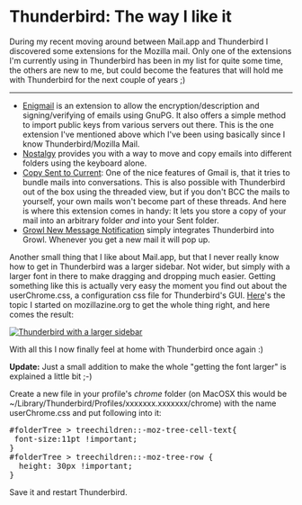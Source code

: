 # Thunderbird: The way I like it

During my recent moving around between Mail.app and Thunderbird I discovered some extensions for the Mozilla mail. Only one of the extensions I'm currently using in Thunderbird has been in my list for quite some time, the others are new to me, but could become the features that will hold me with Thunderbird for the next couple of years ;)



-------------------------------



* [Enigmail](https://addons.mozilla.org/thunderbird/71/) is an extension to allow the encryption/description and signing/verifying of emails using GnuPG. It also offers a simple method to import public keys from various servers out there. This is the one extension I've mentioned above which I've been using basically since I know Thunderbird/Mozilla Mail.
* [Nostalgy](https://addons.mozilla.org/thunderbird/2487/) provides you with a way to move and copy emails into different folders using the keyboard alone.
* [Copy Sent to Current](https://addons.mozilla.org/thunderbird/2561/): One of the nice features of Gmail is, that it tries to bundle mails into conversations. This is also possible with Thunderbird out of the box using the threaded view, but if you don't BCC the mails to yourself, your own mails won't become part of these threads. And here is where this extension comes in handy: It lets you store a copy of your mail into an arbitrary folder _and_ into your Sent folder. 
* [Growl New Message Notification](https://addons.mozilla.org/thunderbird/3448/) simply integrates Thunderbird into Growl. Whenever you get a new mail it will pop up.

Another small thing that I like about Mail.app, but that I never really know how to get in Thunderbird was a larger sidebar. Not wider, but simply with a larger font in there to make dragging and dropping much easier. Getting something like this is actually very easy the moment you find out about the userChrome.css, a configuration css file for Thunderbird's GUI. [Here](http://forums.mozillazine.org/viewtopic.php?t=477746)'s the topic I started on mozillazine.org to get the whole thing right, and here comes the result:

<a class="figure thickbox" href="http://zerokspot.com/uploads/thunderbird_bigsidebar.png" title="Click to zoom"><img src="http://zerokspot.com/uploads/thunderbird_bigsidebar.mini.png" alt="Thunderbird with a larger sidebar"/></a>

With all this I now finally feel at home with Thunderbird once again :)

__Update:__ Just a small addition to make the whole "getting the font larger" is explained a little bit ;-)

Create a new file in your profile's _chrome_ folder (on MacOSX this would be ~/Library/Thunderbird/Profiles/xxxxxxx.xxxxxxx/chrome) with the name userChrome.css and put following into it:

<pre class="code css">
#folderTree &gt; treechildren::-moz-tree-cell-text{
 font-size:11pt !important;
}
#folderTree &gt; treechildren::-moz-tree-row {
  height: 30px !important; 
}
</pre>

Save it and restart Thunderbird.